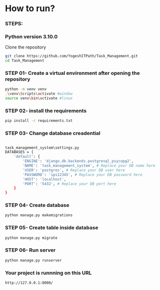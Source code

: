 # How to run?
### STEPS:

### Python version 3.10.0

Clone the repository

```bash
git clone https://github.com/YogeshITPath/Task_Management.git
cd Task_Management
```

### STEP 01- Create a virtual environment after opening the repository

```bash
python -m venv venv
.\venv\Scripts\activate #window
source venv\bin\activate #linux
```

### STEP 02- install the requirements

```bash
pip install -r requirements.txt
```

### STEP 03- Change database creadential

```bash

task_management_system\settings.py
DATABASES = {
    'default': {
        'ENGINE': 'django.db.backends.postgresql_psycopg2',
        'NAME': 'task_management_system', # Replace your DB name here
        'USER': 'postgres', # Replace your DB user here
        'PASSWORD': 'ips12345', # Replace your DB password here
        'HOST': 'localhost',
        'PORT': '5432', # Replace your DB port here
    }
}
```

### STEP 04- Create database

```bash
python manage.py makemigrations
```

### STEP 05- Create table inside database

```bash
python manage.py migrate
```

### STEP 06- Run server

```bash
python manage.py runserver
```

### Your project is runnning on this URL
```bash
http://127.0.0.1:8000/
```
